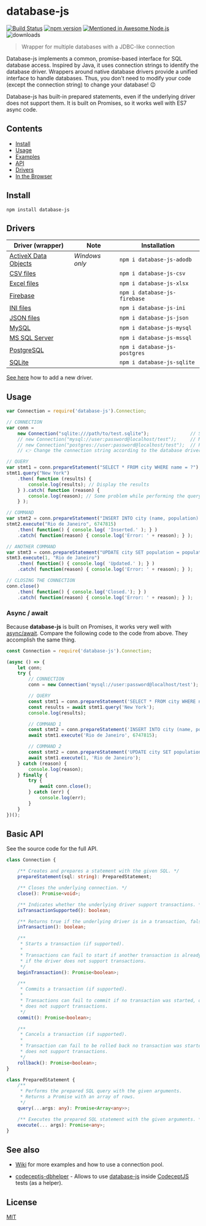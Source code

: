 # database-js
[![Build Status](https://travis-ci.org/mlaanderson/database-js.svg?branch=master)](https://travis-ci.org/mlaanderson/database-js)
[![npm version](https://badge.fury.io/js/database-js.svg)](https://badge.fury.io/js/database-js)
[![Mentioned in Awesome Node.js](https://awesome.re/mentioned-badge.svg)](https://github.com/sindresorhus/awesome-nodejs)
![downloads](https://img.shields.io/npm/dw/database-js)

> Wrapper for multiple databases with a JDBC-like connection

Database-js implements a common, promise-based interface for SQL database access. Inspired by Java, it uses connection strings to identify the database driver. Wrappers around native database drivers provide a unified interface to handle databases. Thus, you don't need to modify your code (except the connection string) to change your database! 😉

Database-js has built-in prepared statements, even if the underlying driver does not support them. It is built on Promises, so it works well with ES7 async code.

## Contents

* [Install](#install)
* [Usage](#usage)
* [Examples](//github.com/mlaanderson/database-js/wiki/Examples)
* [API](//github.com/mlaanderson/database-js/wiki/API)
* [Drivers](//github.com/mlaanderson/database-js/wiki/Drivers)
* [In the Browser](//github.com/mlaanderson/database-js/wiki/Browsers)

## Install

```shell
npm install database-js
```

## Drivers

| Driver (wrapper) | Note | Installation |
| ---------------- | ---- | ------------ |
| [ActiveX Data Objects](//github.com/mlaanderson/database-js-adodb) | *Windows only* | `npm i database-js-adodb` |
| [CSV files](//github.com/mlaanderson/database-js-csv) | | `npm i database-js-csv` |
| [Excel files](//github.com/mlaanderson/database-js-xlsx) | | `npm i database-js-xlsx` |
| [Firebase](//github.com/mlaanderson/database-js-firebase) | | `npm i database-js-firebase` |
| [INI files](//github.com/mlaanderson/database-js-ini) | | `npm i database-js-ini` |
| [JSON files](//github.com/thiagodp/database-js-json) | | `npm i database-js-json` |
| [MySQL](//github.com/mlaanderson/database-js-mysql) | | `npm i database-js-mysql` |
| [MS SQL Server](https://github.com/thiagodp/database-js-mssql) | | `npm i database-js-mssql` |
| [PostgreSQL](//github.com/mlaanderson/database-js-postgres) | | `npm i database-js-postgres` |
| [SQLite](//github.com/mlaanderson/database-js-sqlite) | | `npm i database-js-sqlite` |

[See here](//github.com/mlaanderson/database-js/wiki/Drivers#implementing-a-new-driver) how to add a new driver.

## Usage

```javascript
var Connection = require('database-js').Connection;

// CONNECTION
var conn =
	new Connection("sqlite:///path/to/test.sqlite");               // SQLite
	// new Connection("mysql://user:password@localhost/test");     // MySQL
	// new Connection("postgres://user:password@localhost/test");  // PostgreSQL
	// 👉 Change the connection string according to the database driver

// QUERY
var stmt1 = conn.prepareStatement("SELECT * FROM city WHERE name = ?");
stmt1.query("New York")
	.then( function (results) {
		console.log(results); // Display the results
	} ).catch( function (reason) {
		console.log(reason); // Some problem while performing the query
	} );

// COMMAND
var stmt2 = conn.prepareStatement("INSERT INTO city (name, population) VALUES (?, ?)");
stmt2.execute("Rio de Janeiro", 6747815)
	.then( function() { console.log( 'Inserted.' ); } )
	.catch( function(reason) { console.log('Error: ' + reason); } );

// ANOTHER COMMAND
var stmt3 = conn.prepareStatement("UPDATE city SET population = population + ? WHERE name = ?");
stmt3.execute(1, "Rio de Janeiro")
	.then( function() { console.log( 'Updated.' ); } )
	.catch( function(reason) { console.log('Error: ' + reason); } );

// CLOSING THE CONNECTION
conn.close()
	.then( function() { console.log('Closed.'); } )
	.catch( function(reason) { console.log('Error: ' + reason); } );
```

### Async / await

Because **database-js** is built on Promises, it works very well with [async/await](https://developer.mozilla.org/en-US/docs/Web/JavaScript/Reference/Operators/async_function). Compare the following code to the code from above. They accomplish the same thing.
```javascript
const Connection = require('database-js').Connection;

(async () => {
	let conn;
	try {
		// CONNECTION
		conn = new Connection('mysql://user:password@localhost/test');

		// QUERY
		const stmt1 = conn.prepareStatement('SELECT * FROM city WHERE name = ?');
		const results = await stmt1.query('New York');
		console.log(results);

		// COMMAND 1
		const stmt2 = conn.prepareStatement('INSERT INTO city (name, population) VALUES (?,?)');
		await stmt1.execute('Rio de Janeiro', 6747815);

		// COMMAND 2
		const stmt2 = conn.prepareStatement('UPDATE city SET population = population + ? WHERE name = ?');
		await stmt1.execute(1, 'Rio de Janeiro');
	} catch (reason) {
		console.log(reason);
	} finally {
		try {
			await conn.close();
		} catch (err) {
			console.log(err);
		}
	}
})();
```

## Basic API

See the source code for the full API.

```ts
class Connection {

	/** Creates and prepares a statement with the given SQL. */
	prepareStatement(sql: string): PreparedStatement;

	/** Closes the underlying connection. */
	close(): Promise<void>;

	/** Indicates whether the underlying driver support transactions. */
	isTransactionSupported(): boolean;

	/** Returns true if the underlying driver is in a transaction, false otherwise. */
	inTransaction(): boolean;

	/**
	 * Starts a transaction (if supported).
	 *
	 * Transactions can fail to start if another transaction is already running or
	 * if the driver does not support transactions.
	 */
	beginTransaction(): Promise<boolean>;

	/**
	 * Commits a transaction (if supported).
	 *
	 * Transactions can fail to commit if no transaction was started, or if the driver
	 * does not support transactions.
	 */
	commit(): Promise<boolean>;

	/**
	 * Cancels a transaction (if supported).
	 *
	 * Transaction can fail to be rolled back no transaction was started, or if the driver
	 * does not support transactions.
	 */
	rollback(): Promise<boolean>;
}
```

```ts
class PreparedStatement {
	/**
	 * Performs the prepared SQL query with the given arguments.
	 * Returns a Promise with an array of rows.
	 */
	query(...args: any): Promise<Array<any>>;

	/** Executes the prepared SQL statement with the given arguments. */
	execute(... args): Promise<any>;
}
```


## See also

- [Wiki](https://github.com/mlaanderson/database-js/wiki) for more examples and how to use a connection pool.

- [codeceptjs-dbhelper](https://github.com/thiagodp/codeceptjs-dbhelper) - Allows to use [database-js](https://github.com/mlaanderson/database-js) inside [CodeceptJS](https://github.com/codeception/codeceptjs/) tests (as a helper).


## License

[MIT](LICENSE)
